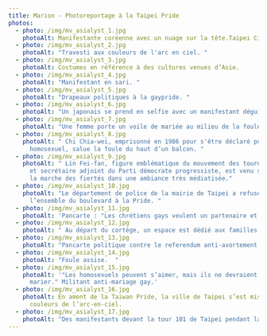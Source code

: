 ```yaml
---
title: Marion - Photoreportage à la Taipei Pride
photos:
  - photo: /img/mv_asialyst_1.jpg
    photoAlt: Manifestante coréenne avec un nuage sur la tête.Taipei City Hall.
  - photo: /img/mv_asialyst_2.jpg
    photoAlt: "Travesti aux couleurs de l'arc en ciel. "
  - photo: /img/mv_asialyst_3.jpg
    photoAlt: Costumes en référence à des cultures venues d’Asie.
  - photo: /img/mv_asialyst_4.jpg
    photoAlt: "Manifestant en sari. "
  - photo: /img/mv_asialyst_5.jpg
    photoAlt: "Drapeaux politiques à la gaypride. "
  - photo: /img/mv_asialyst_6.jpg
    photoAlt: "Un japonais se prend en selfie avec un manifestant déguisé. "
  - photo: /img/mv_asialyst_7.jpg
    photoAlt: "Une femme porte un voile de mariée au milieu de la foule. "
  - photo: /img/mv_asialyst_8.jpg
    photoAlt: " Chi Chia-wei, emprisonné en 1986 pour s'être déclaré publiquement
      homosexuel, salue la foule du haut d’un balcon. "
  - photo: /img/mv_asialyst_9.jpg
    photoAlt: " Lin Fei-fan, figure emblématique du mouvement des tournesols en 2014
      et secrétaire adjoint du Parti démocrate progressiste, est venu soutenir
      la marche des fiertés dans une ambiance très médiatisée."
  - photo: /img/mv_asialyst_10.jpg
    photoAlt: "Le département de police de la mairie de Taipei a refusé d’octroyer
      l’ensemble du boulevard à la Pride. "
  - photo: /img/mv_asialyst_11.jpg
    photoAlt: 'Pancarte : "Les chrétiens gays veulent un partenaire et une vie ! »'
  - photo: /img/mv_asialyst_12.jpg
    photoAlt: " Au départ du cortège, un espace est dédié aux familles homoparentales."
  - photo: /img/mv_asialyst_13.jpg
    photoAlt: "Pancarte politique contre le referendum anti-avortement. "
  - photo: /img/mv_asialyst_14.jpg
    photoAlt: "Foule assise.  "
  - photo: /img/mv_asialyst_15.jpg
    photoAlt: '"Les homosexuels peuvent s’aimer, mais ils ne devraient pas se
      marier." Militant anti-mariage gay.'
  - photo: /img/mv_asialyst_16.jpg
    photoAlt: En amont de la Taiwan Pride, la ville de Taipei s’est mise aux
      couleurs de l’arc-en-ciel.
  - photo: /img/mv_asialyst_17.jpg
    photoAlt: "Des manifestants devant la tour 101 de Taipei pendant la Gay Pride. "
---
```

